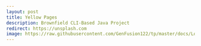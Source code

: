```yaml
---
layout: post
title: Yellow Pages
description: Brownfield CLI-Based Java Project
redirect: https://unsplash.com
image: https://raw.githubusercontent.com/GenFusion122/tp/master/docs/Logo.png
---
```


